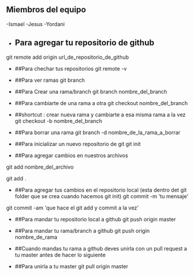 ## Miembros del equipo
-Ismael
-Jesus
-Yordani

- ## Para agregar tu repositorio de github
git remote add origin url_de_repositorio_de_github

- ##Para chechar tus repositorios
git remote -v

- ##Para ver ramas
git branch

- ##Para Crear una rama/branch 
git branch nombre_del_branch

- ##Para cambiarte de una rama a otra
git checkout nombre_del_branch

- ##shortcut : crear nueva rama y cambiarte a esa misma rama a la vez
git checkout -b nombre_del_branch

- ##Para borrar una rama 
git branch -d nombre_de_la_rama_a_borrar



- ##Para inicializar un nuevo repositorio de git
git init



- ##Para agregar cambios en nuestros archivos
<!--Para indicar un solo archivo-->
git add nombre_del_archivo
<!--Para agregar todos los archivos usamos el (.) periodo -->
git add .




- ##Para agregar tus cambios en el repositorio local (esta dentro det git folder que se crea cuando hacemos git init)
git commit -m 'tu mensaje'
<!--alternativamente puedes usar-->
git commit -am 'que hace el git add y commit a la vez'





- ##Para mandar tu repositorio local a github
git push origin master

- ##Para mandar tu rama/branch a github
git push origin nombre_de_rama

- ##Cuando mandas tu rama a github deves unirla con un pull request a tu master antes de hacer lo siguiente
-  ##Para unirla a tu master 
git pull origin master





